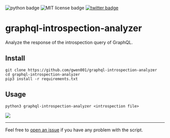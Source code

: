 <p align="left">
    <img src="https://img.shields.io/badge/python-v3-blue" alt="python badge">
    <img src="https://img.shields.io/badge/license-MIT-green" alt="MIT license badge">
    <a href="https://twitter.com/intent/tweet?text=https%3a%2f%2fgithub.com%2fgwen001%2fgraphql-introspection-analyzer%2f" target="_blank"><img src="https://img.shields.io/twitter/url?style=social&url=https%3A%2F%2Fgithub.com%2Fgwen001%2Fgraphql-introspection-analyzer" alt="twitter badge"></a>
</p>

# graphql-introspection-analyzer

Analyze the response of the introspection query of GraphQL.

## Install

```
git clone https://github.com/gwen001/graphql-introspection-analyzer
cd graphql-introspection-analyzer
pip3 install -r requirements.txt
```

## Usage

```
python3 graphql-introspection-analyzer <introspection file>
```

<img src="https://raw.githubusercontent.com/gwen001/graphql-introspection-analyzer/main/preview.png">

---

Feel free to [open an issue](/../../issues/) if you have any problem with the script.  

